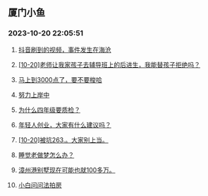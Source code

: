 ## 厦门小鱼 
### 2023-10-20 22:05:51

1. [抖音刷到的视频，事件发生在海沧](http://bbs.xmfish.com/read-htm-tid-18091884.html)

2. [[10-20]老师让我家孩子去辅导班上的后进生，我能替孩子拒绝吗？](http://bbs.xmfish.com/read-htm-tid-18091987.html)

3. [马上到3000点了，要不要梭哈](http://bbs.xmfish.com/read-htm-tid-18091988.html)

4. [努力上岸中](http://bbs.xmfish.com/read-htm-tid-18091898.html)

5. [为什么四年级要质检？](http://bbs.xmfish.com/read-htm-tid-18091916.html)

6. [年轻人创业，大家有什么建议吗？](http://bbs.xmfish.com/read-htm-tid-18091904.html)

7. [[10-20]被坑263.。大家别上当。](http://bbs.xmfish.com/read-htm-tid-18092077.html)

8. [睡觉老做梦怎么办？](http://bbs.xmfish.com/read-htm-tid-18091905.html)

9. [漳州港别墅现在可能也就100多万。](http://bbs.xmfish.com/read-htm-tid-18092119.html)

10. [小白问问法拍房](http://bbs.xmfish.com/read-htm-tid-18091922.html)

